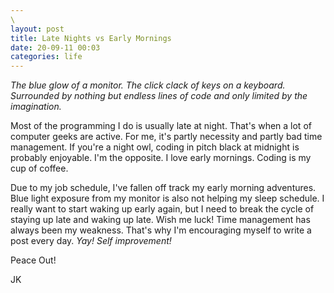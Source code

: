```yaml
---
\ 
layout: post
title: Late Nights vs Early Mornings
date: 20-09-11 00:03
categories: life
---
```

*The blue glow of a monitor. The click clack of keys on a keyboard. Surrounded by nothing but endless lines of code and only limited by the imagination.*

Most of the programming I do is usually late at night. That's when a lot of computer geeks are active. For me, it's partly necessity and partly bad time management. If you're a night owl, coding in pitch black at midnight is probably enjoyable. I'm the opposite. I love early mornings. Coding is my cup of coffee. 

Due to my job schedule, I've fallen off track my early morning adventures. Blue light exposure from my monitor is also not helping my sleep schedule. I really want to start waking up early again, but I need to break the cycle of staying up late and waking up late. Wish me luck! Time management has always been my weakness. That's why I'm encouraging myself to write a post every day. *Yay! Self improvement!*

Peace Out!

JK